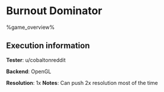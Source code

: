 # Burnout Dominator 

%game_overview%

## Execution information

**Tester**: u/cobaltonreddit

**Backend**: OpenGL

**Resolution**: 1x
**Notes**: Can push 2x resolution most of the time